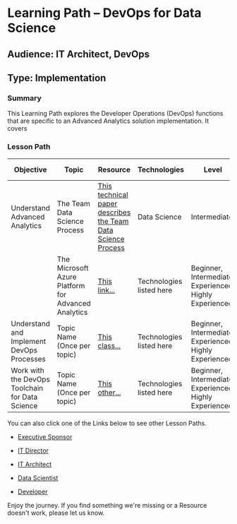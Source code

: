 Learning Path – DevOps for Data Science
=======================================

Audience: IT Architect, DevOps
------------------------------

Type: Implementation
--------------------

### Summary

This Learning Path explores the Developer Operations (DevOps) functions that are
specific to an Advanced Analytics solution implementation. It covers

### Lesson Path

| Objective                                       | Topic                                               | Resource                                                                                                                                                | Technologies             | Level                                                   | Pre-Requisites                                                                                                   |
|-------------------------------------------------|-----------------------------------------------------|---------------------------------------------------------------------------------------------------------------------------------------------------------|--------------------------|---------------------------------------------------------|------------------------------------------------------------------------------------------------------------------|
| Understand Advanced Analytics                   | The Team Data Science Process                       | [This technical paper describes the Team Data Science Process](https://azure.microsoft.com/en-us/documentation/articles/data-science-process-overview/) | Data Science             | Intermediate                                            | Technology background, Familiarity with Data Solutions, Familiarity with IT Projects and Solution implementation |
|                                                 | The Microsoft Azure Platform for Advanced Analytics | [This link...](http://microsoft.com)                                                                                                                    | Technologies listed here | Beginner, Intermediate, Experienced, Highly Experienced | Describe Pre-Reqs here                                                                                           |
| Understand and Implement DevOps Processes       | Topic Name (Once per topic)                         | [This class...](http://microsoft.com)                                                                                                                   | Technologies listed here | Beginner, Intermediate, Experienced, Highly Experienced | Describe Pre-Reqs here                                                                                           |
| Work with the DevOps Toolchain for Data Science | Topic Name (Once per topic)                         | [This other...](http://microsoft.com)                                                                                                                   | Technologies listed here | Beginner, Intermediate, Experienced, Highly Experienced | Describe Pre-Reqs here                                                                                           |

You can also click one of the Links below to see other Lesson Paths.

-   [Executive
    Sponsor](https://github.com/BuckWoody/LearningPaths/tree/master/Executive%20Sponsor)

-   [IT
    Director](https://github.com/BuckWoody/LearningPaths/tree/master/IT%20Director)

-   [IT
    Architect](https://github.com/BuckWoody/LearningPaths/tree/master/IT%20Architect)

-   [Data
    Scientist](https://github.com/BuckWoody/LearningPaths/tree/master/Data%20Scientist)

-   [Developer](https://github.com/BuckWoody/LearningPaths/tree/master/Developer)

Enjoy the journey. If you find something we're missing or a Resource doesn't
work, please let us know.
